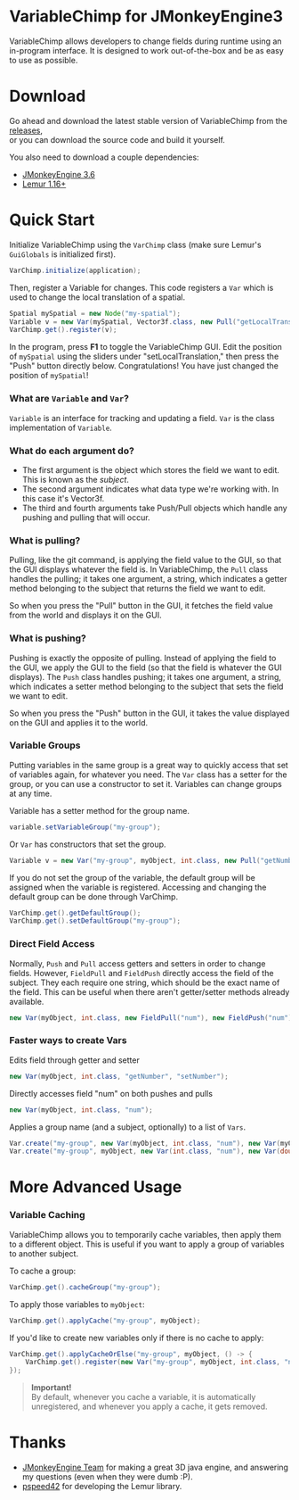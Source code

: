 # VariableChimp for JMonkeyEngine3
VariableChimp allows developers to change fields during runtime using an in-program interface. It is designed to work out-of-the-box and be as easy to use as possible.

# Download
Go ahead and download the latest stable version of VariableChimp from the [releases](https://github.com/codex128/VariableChimp/releases),<br>
or you can download the source code and build it yourself.

You also need to download a couple dependencies:
* [JMonkeyEngine 3.6](https://github.com/jMonkeyEngine/jmonkeyengine)
* [Lemur 1.16+](https://github.com/jMonkeyEngine-Contributions/Lemur)

# Quick Start
Initialize VariableChimp using the `VarChimp` class (make sure Lemur's `GuiGlobals` is initialized first).
```java
VarChimp.initialize(application);
```
Then, register a Variable for changes. This code registers a `Var` which is used to change the local translation of a spatial.
```java
Spatial mySpatial = new Node("my-spatial");
Variable v = new Var(mySpatial, Vector3f.class, new Pull("getLocalTranslation"), new Push("setLocalTranslation"));
VarChimp.get().register(v);
```
In the program, press **F1** to toggle the VariableChimp GUI. Edit the position of `mySpatial` using the sliders under "setLocalTranslation," then press the "Push" button directly below. Congratulations! You have just changed the position of `mySpatial`!

### What are `Variable` and `Var`?
`Variable` is an interface for tracking and updating a field. `Var` is the class implementation of `Variable`.

### What do each argument do?
* The first argument is the object which stores the field we want to edit. This is known as the *subject*.
* The second argument indicates what data type we're working with. In this case it's Vector3f.
* The third and fourth arguments take Push/Pull objects which handle any pushing and pulling that will occur.

### What is pulling?
Pulling, like the git command, is applying the field value to the GUI, so that the GUI displays whatever the field is. In VariableChimp, the `Pull` class handles the pulling; it takes one argument, a string, which indicates a getter method belonging to the subject that returns the field we want to edit.

So when you press the "Pull" button in the GUI, it fetches the field value from the world and displays it on the GUI.

### What is pushing?
Pushing is exactly the opposite of pulling. Instead of applying the field to the GUI, we apply the GUI to the field (so that the field is whatever the GUI displays). The `Push` class handles pushing; it takes one argument, a string, which indicates a setter method belonging to the subject that sets the field we want to edit.

So when you press the "Push" button in the GUI, it takes the value displayed on the GUI and applies it to the world.

### Variable Groups
Putting variables in the same group is a great way to quickly access that set of variables again, for whatever you need. The `Var` class has a setter for the group, or you can use a constructor to set it. Variables can change groups at any time.

Variable has a setter method for the group name.
```java
variable.setVariableGroup("my-group");
```
Or `Var` has constructors that set the group.
```java
Variable v = new Var("my-group", myObject, int.class, new Pull("getNumber"), new Push("setNumber"));
```
If you do not set the group of the variable, the default group will be assigned when the variable is registered. Accessing and changing the default group can be done through VarChimp.
```java
VarChimp.get().getDefaultGroup();
VarChimp.get().setDefaultGroup("my-group");
```

### Direct Field Access
Normally, `Push` and `Pull` access getters and setters in order to change fields. However, `FieldPull` and `FieldPush` directly access the field of the subject. They each require one string, which should be the exact name of the field. This can be useful when there aren't getter/setter methods already available.
```java
new Var(myObject, int.class, new FieldPull("num"), new FieldPush("num"));
```

### Faster ways to create Vars
Edits field through getter and setter
```java
new Var(myObject, int.class, "getNumber", "setNumber");
```
Directly accesses field "num" on both pushes and pulls 
```java
new Var(myObject, int.class, "num");
```
Applies a group name (and a subject, optionally) to a list of `Vars`.
```java
Var.create("my-group", new Var(myObject, int.class, "num"), new Var(myObject2, int.class, "num"));
Var.create("my-group", myObject, new Var(int.class, "num"), new Var(double.class, "score"));
```

# More Advanced Usage

### Variable Caching
VariableChimp allows you to temporarily cache variables, then apply them to a different object. This is useful if you want to apply a group of variables to another subject.

To cache a group:
```java
VarChimp.get().cacheGroup("my-group");
```
To apply those variables to `myObject`:
```java
VarChimp.get().applyCache("my-group", myObject);
```
If you'd like to create new variables only if there is no cache to apply:
```java
VarChimp.get().applyCacheOrElse("my-group", myObject, () -> {
    VarChimp.get().register(new Var("my-group", myObject, int.class, "num"));
});
```
> **Important!**<br>
> By default, whenever you cache a variable, it is automatically unregistered, and whenever you apply a cache, it gets removed.

# Thanks
* [JMonkeyEngine Team](https://jmonkeyengine.org/) for making a great 3D java engine, and answering my questions (even when they were dumb :P).
* [pspeed42](https://github.com/pspeed42) for developing the Lemur library.
